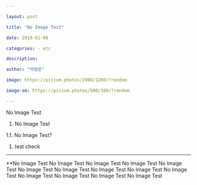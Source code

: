 ```yaml
---

layout: post

title: "No Image Test"

date: 2018-01-08

categories: - etc

description:

author: "박범준"

image: https://picsum.photos/2000/1200/?random

image-sm: https://picsum.photos/500/300/?random

---
```


No Image Test

1.	No Image Test

1.1. No Image Test?

1.	test check

---

\**No Image Test No Image Test No Image Test No Image Test No Image Test No Image Test No Image Test No Image Test No Image Test No Image Test No Image Test No Image Test No Image Test No Image Test
